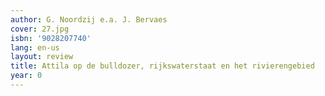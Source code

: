 ```yaml
---
author: G. Noordzij e.a. J. Bervaes
cover: 27.jpg
isbn: '9028207740'
lang: en-us
layout: review
title: Attila op de bulldozer, rijkswaterstaat en het rivierengebied
year: 0
---
```


